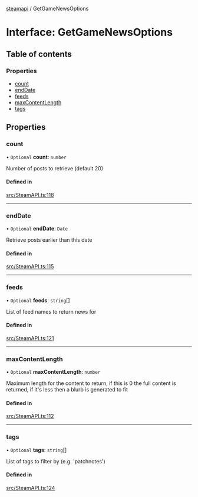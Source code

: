[steamapi](../README.md) / GetGameNewsOptions

# Interface: GetGameNewsOptions

## Table of contents

### Properties

- [count](GetGameNewsOptions.md#count)
- [endDate](GetGameNewsOptions.md#enddate)
- [feeds](GetGameNewsOptions.md#feeds)
- [maxContentLength](GetGameNewsOptions.md#maxcontentlength)
- [tags](GetGameNewsOptions.md#tags)

## Properties

### count

• `Optional` **count**: `number`

Number of posts to retrieve (default 20)

#### Defined in

[src/SteamAPI.ts:118](https://github.com/xDimGG/node-steamapi/blob/e50b622/src/SteamAPI.ts#L118)

___

### endDate

• `Optional` **endDate**: `Date`

Retrieve posts earlier than this date

#### Defined in

[src/SteamAPI.ts:115](https://github.com/xDimGG/node-steamapi/blob/e50b622/src/SteamAPI.ts#L115)

___

### feeds

• `Optional` **feeds**: `string`[]

List of feed names to return news for

#### Defined in

[src/SteamAPI.ts:121](https://github.com/xDimGG/node-steamapi/blob/e50b622/src/SteamAPI.ts#L121)

___

### maxContentLength

• `Optional` **maxContentLength**: `number`

Maximum length for the content to return, if this is 0 the full content is returned, if it's less then a blurb is generated to fit

#### Defined in

[src/SteamAPI.ts:112](https://github.com/xDimGG/node-steamapi/blob/e50b622/src/SteamAPI.ts#L112)

___

### tags

• `Optional` **tags**: `string`[]

List of tags to filter by (e.g. 'patchnotes')

#### Defined in

[src/SteamAPI.ts:124](https://github.com/xDimGG/node-steamapi/blob/e50b622/src/SteamAPI.ts#L124)
